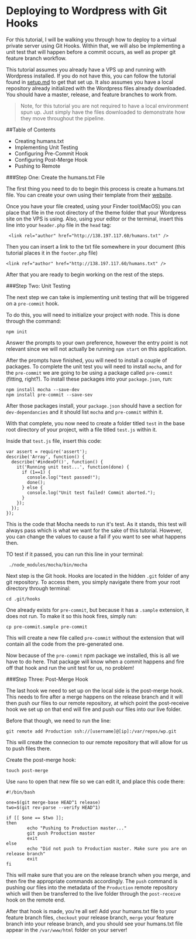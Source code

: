 # Deploying to Wordpress with Git Hooks

For this tutorial, I will be walking you through how to deploy to a virtual private server using Git Hooks. Within that, we will also be implementing a unit test that will happen before a commit occurs, as well as proper git feature branch workflow.


This tutorial assumes you already have a VPS up and running with Wordpress installed. If you do not have this, you can follow the tutorial found in [setup.md](https://github.com/ekaneff/dwa_assignmentOne/blob/master/setup.md) to get that set up. It also assumes you have a local repository already initialized with the Wordpress files already downloaded. You should have a master, release, and feature branches to work from. 

>Note, for this tutorial you are not required to have a local environment spun up. Just simply have the files downloaded to demonstrate how they move throughout the pipeline. 

##Table of Contents

* Creating humans.txt
* Implementing Unit Testing
* Configuring Pre-Commit Hook
* Configuring Post-Merge Hook
* Pushing to Remote


<a name="one"></a>
###Step One: Create the humans.txt File

The first thing you need to do to begin this process is create a humans.txt file. You can create your own using their template from their [website](http://humanstxt.org/Standard.html). 

Once you have your file created, using your Finder tool(MacOS) you can place that file in the root directory of the theme folder that your Wordpress site on the VPS is using. Also, using your editor or the terminal, insert this line into your `header.php` file in the `head` tag: 

```shell
 <link rel="author" href="http://138.197.117.60/humans.txt" />
```

Then you can insert a link to the txt file somewhere in your document (this tutorial places it in the `footer.php` file)

```shell
<link ref="author" href="http://138.197.117.60/humans.txt" />
``` 
After that you are ready to begin working on the rest of the steps. 

<a name="two"></a>
###Step Two: Unit Testing

The next step we can take is implementing unit testing that will be triggered on a `pre-commit` hook. 

To do this, you will need to initialize your project with node. This is done through the command: 

```shell
npm init
```
Answer the prompts to your own preference, however the entry point is not relevant since we will not actually be running `npm start` on this application. 

After the prompts have finished, you will need to install a couple of packages. To complete the unit test you will need to install `mocha`, and for the `pre-commit` we are going to be using a package called `pre-commit` (fitting, right?). To install these packages into your `package.json`, run: 

```shell
npm install mocha --save-dev
npm install pre-commit --save-sev
```

After those packages install, your `package.json` should have a section for `dev-dependancies` and it should list `mocha` and `pre-commit` within it. 

With that complete, you now need to create a folder titled `test` in the base root directory of your project, with a file titled `test.js` within it. 

Inside that `test.js` file, insert this code: 

```shell
var assert = require('assert');
describe('Array', function() {
  describe('#indexOf()', function() {
    it('Running unit test...', function(done) {
      if (1==1) {
        console.log("test passed!");
        done();
      } else {
        console.log("Unit test failed! Commit aborted.");
      }
    });
  });
});
```

This is the code that Mocha needs to run it's test. As it stands, this test will always pass which is what we want for the sake of this tutorial. However, you can change the values to cause a fail if you want to see what happens then. 

TO test if it passed, you can run this line in your terminal: 

```shell
 ./node_modules/mocha/bin/mocha
```

Next step is the Git hook. Hooks are located in the hidden `.git` folder of any git repository. To access them, you simply navigate there from your root directory through terminal: 

```shell
cd .git/hooks
```

One already exists for `pre-commit`, but because it has a `.sample` extension, it does not run. To make it so this hook fires, simply run:

```shell
cp pre-commit.sample pre-commit
```

This will create a new file called `pre-commit` without the extension that will contain all the code from the pre-generated one. 

Now because of the `pre-commit` npm package we installed, this is all we have to do here. That package will know when a commit happens and fire off that hook and run the unit test for us, no problem!

<a name="three"></a>
###Step Three: Post-Merge Hook

The last hook we need to set up on the local side is the post-merge hook. This needs to fire after a merge happens on the release branch and it will then push our files to our remote repository, at which point the post-receive hook we set up on that end will fire and push our files into our live folder. 

Before that though, we need to run the line: 

```shell
git remote add Production ssh://[username]@[ip]:/var/repos/wp.git
```

This will create the connecion to our remote repository that will allow for us to push files there. 

Create the post-merge hook:

```shell
touch post-merge
```
Use `nano` to open that new file so we can edit it, and place this code there: 

```shell
#!/bin/bash

one=$(git merge-base HEAD^1 release)
two=$(git rev-parse --verify HEAD^1)

if [[ $one == $two ]];
then
        echo "Pushing to Production master..."
        git push Production master
        exit
else
        echo "Did not push to Production master. Make sure you are on release branch"
        exit
fi

```

This will make sure that you are on the release branch when you merge, and then fire the appropriate commands accordingly. The `push` command is pushing our files into the metadata of the `Production` remote repository which will then be transferred to the live folder through the `post-receive` hook on the remote end.

After that hook is made, you're all set! Add your humans.txt file to your feature branch files, `checkout` your release branch, `merge` your feature branch into your release branch, and you should see your humans.txt file appear in the `/var/www/html` folder on your server!


